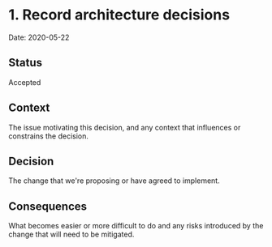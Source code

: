 # 1. Record architecture decisions

Date: 2020-05-22

## Status

Accepted

## Context

The issue motivating this decision, and any context that influences or constrains the decision.

## Decision

The change that we're proposing or have agreed to implement.

## Consequences

What becomes easier or more difficult to do and any risks introduced by the change that will need to be mitigated.
